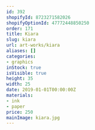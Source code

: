 ```yaml
---
id: 392
shopifyId: 8723271582026
shopifyOptionId: 47772448850250
order: 171
title: Kiara
slug: kiara
url: art-works/kiara
aliases: []
categories:
- graphics
inStock: true
isVisible: true
height: 35
width: 25
date: 2019-01-01T00:00:00Z
materials:
- ink
- paper
price: 250
mainImage: kiara.jpg
---
```

